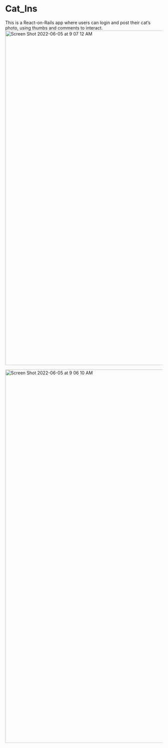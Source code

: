 # Cat_Ins
This is a React-on-Rails app where users can login and post their cat’s photo, using thumbs and comments to interact.
<img width="1070" alt="Screen Shot 2022-06-05 at 9 07 12 AM" src="https://user-images.githubusercontent.com/17462504/172059619-699f1038-e248-4bf0-8333-5643fb10409e.png">

<img width="1194" alt="Screen Shot 2022-06-05 at 9 06 10 AM" src="https://user-images.githubusercontent.com/17462504/172059580-8f71017c-0153-4ae6-a657-2a5a71cc036e.png">
